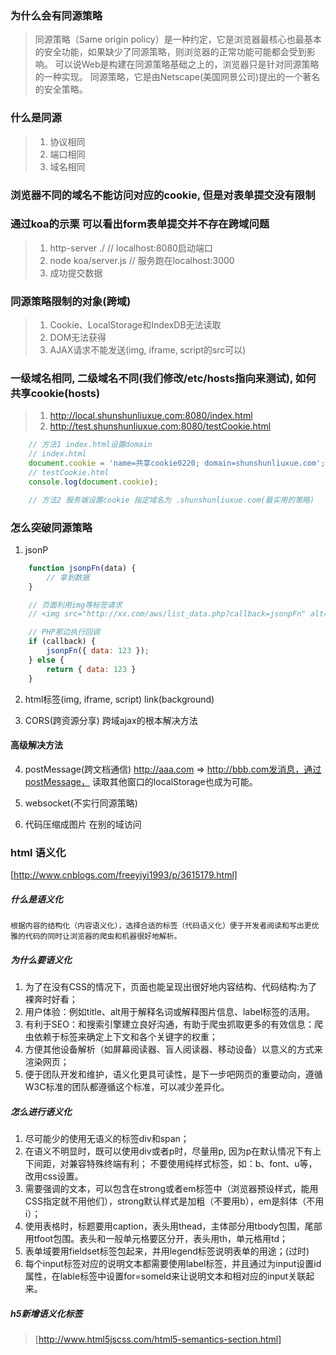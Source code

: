 ### 为什么会有同源策略
> 同源策略（Same origin policy）是一种约定，它是浏览器最核心也最基本的安全功能，如果缺少了同源策略，则浏览器的正常功能可能都会受到影响。 可以说Web是构建在同源策略基础之上的，浏览器只是针对同源策略的一种实现。 同源策略，它是由Netscape(美国网景公司)提出的一个著名的安全策略。

### 什么是同源
> 1. 协议相同
> 2. 端口相同
> 3. 域名相同

### 浏览器不同的域名不能访问对应的cookie, 但是对表单提交没有限制
### 通过koa的示栗 可以看出form表单提交并不存在跨域问题
> 1. http-server ./   // localhost:8080启动端口
> 2. node koa/server.js   // 服务跑在localhost:3000
> 3. 成功提交数据

### 同源策略限制的对象(跨域)
> 1. Cookie、LocalStorage和IndexDB无法读取
> 2. DOM无法获得
> 3. AJAX请求不能发送(img, iframe, script的src可以)

### 一级域名相同, 二级域名不同(我们修改/etc/hosts指向来测试), 如何共享cookie(hosts)
> 1. http://local.shunshunliuxue.com:8080/index.html
> 2. http://test.shunshunliuxue.com:8080/testCookie.html
```js
    // 方法1 index.html设置domain
    // index.html
    document.cookie = 'name=共享cookie0220; domain=shunshunliuxue.com'; 
    // testCookie.html
    console.log(document.cookie);

    // 方法2 服务端设置cookie 指定域名为 .shunshunliuxue.com(最实用的策略)
``` 

### 怎么突破同源策略
1. jsonP

```js
    function jsonpFn(data) {
        // 拿到数据
    }

    // 页面利用img等标签请求
    // <img src="http://xx.com/aws/list_data.php?callback=jsonpFn" alt="">

    // PHP那边执行回调
    if (callback) {
        jsonpFn({ data: 123 });
    } else {
        return { data: 123 }
    }
```
2. html标签(img, iframe, script) link(background)

3. CORS(跨资源分享) 跨域ajax的根本解决方法

#### 高级解决方法
4. postMessage(跨文档通信) http://aaa.com => http://bbb.com发消息，通过postMessage， 读取其他窗口的localStorage也成为可能。

5. websocket(不实行同源策略)

6. 代码压缩成图片 在别的域访问


### html 语义化
[http://www.cnblogs.com/freeyiyi1993/p/3615179.html]

##### 什么是语义化
```根据内容的结构化（内容语义化），选择合适的标签（代码语义化）便于开发者阅读和写出更优雅的代码的同时让浏览器的爬虫和机器很好地解析。```

##### 为什么要语义化
1. 为了在没有CSS的情况下，页面也能呈现出很好地内容结构、代码结构:为了裸奔时好看；
2. 用户体验：例如title、alt用于解释名词或解释图片信息、label标签的活用。
3. 有利于SEO：和搜索引擎建立良好沟通，有助于爬虫抓取更多的有效信息：爬虫依赖于标签来确定上下文和各个关键字的权重；
4. 方便其他设备解析（如屏幕阅读器、盲人阅读器、移动设备）以意义的方式来渲染网页；
5. 便于团队开发和维护，语义化更具可读性，是下一步吧网页的重要动向，遵循W3C标准的团队都遵循这个标准，可以减少差异化。

##### 怎么进行语义化
1. 尽可能少的使用无语义的标签div和span；
2. 在语义不明显时，既可以使用div或者p时，尽量用p, 因为p在默认情况下有上下间距，对兼容特殊终端有利；
不要使用纯样式标签，如：b、font、u等，改用css设置。
3. 需要强调的文本，可以包含在strong或者em标签中（浏览器预设样式，能用CSS指定就不用他们），strong默认样式是加粗（不要用b），em是斜体（不用i）；
4. 使用表格时，标题要用caption，表头用thead，主体部分用tbody包围，尾部用tfoot包围。表头和一般单元格要区分开，表头用th，单元格用td；
5. 表单域要用fieldset标签包起来，并用legend标签说明表单的用途；(过时)
6. 每个input标签对应的说明文本都需要使用label标签，并且通过为input设置id属性，在lable标签中设置for=someld来让说明文本和相对应的input关联起来。

##### h5新增语义化标签 
> [http://www.html5jscss.com/html5-semantics-section.html]